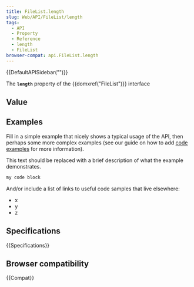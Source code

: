 ```yaml
---
title: FileList.length
slug: Web/API/FileList/length
tags:
  - API
  - Property
  - Reference
  - length
  - FileList
browser-compat: api.FileList.length
---
```

{{DefaultAPISidebar("")}}

The **`length`** property of the {{domxref("FileList")}} interface 

## Value



## Examples

Fill in a simple example that nicely shows a typical usage of the API, then perhaps some more complex examples (see our guide on how to add [code examples](/en-US/docs/MDN/Contribute/Structures/Code_examples) for more information).

This text should be replaced with a brief description of what the example demonstrates.

```js
my code block
```

And/or include a list of links to useful code samples that live elsewhere:

*   x
*   y
*   z

## Specifications

{{Specifications}}

## Browser compatibility

{{Compat}}


